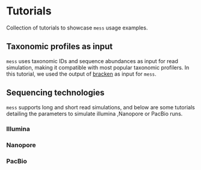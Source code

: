 # Tutorials
Collection of tutorials to showcase `mess` usage examples.

## Taxonomic profiles as input
`mess` uses taxonomic IDs and sequence abundances as input for read simulation, making it compatible with most popular taxonomic profilers. In this tutorial, we used the output of [bracken](https://github.com/jenniferlu717/Bracken) as input for `mess`.

## Sequencing technologies
`mess` supports long and short read simulations, and below are some tutorials detailing the parameters to simulate illumina ,Nanopore or PacBio runs. 
### Illumina

### Nanopore

### PacBio


